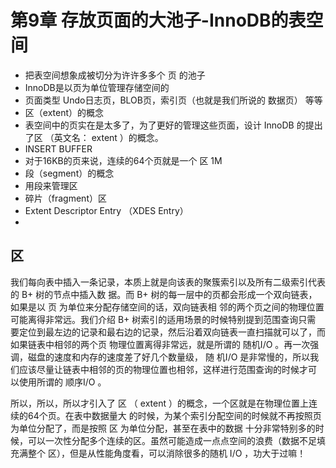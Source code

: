 # 第9章 存放页面的大池子-InnoDB的表空间

- 把表空间想象成被切分为许许多多个 页 的池子
- InnoDB是以页为单位管理存储空间的
-  页面类型 Undo日志页，BLOB页，索引页（也就是我们所说的 数据页） 等等
- 区（extent）的概念
- 表空间中的页实在是太多了，为了更好的管理这些页面，设计 InnoDB 的提出了区 （英文名： extent ）的概念。
-  INSERT BUFFER
- 对于16KB的页来说，连续的64个页就是一个 区 1M
- 段（segment）的概念
- 用段来管理区
- 碎片（fragment）区
- Extent Descriptor Entry （XDES Entry）
- 

## 区

我们每向表中插入一条记录，本质上就是向该表的聚簇索引以及所有二级索引代表的 B+ 树的节点中插入数
据。而 B+ 树的每一层中的页都会形成一个双向链表，如果是以 页 为单位来分配存储空间的话，双向链表相
邻的两个页之间的物理位置可能离得非常远。我们介绍 B+ 树索引的适用场景的时候特别提到范围查询只需
要定位到最左边的记录和最右边的记录，然后沿着双向链表一直扫描就可以了，而如果链表中相邻的两个页
物理位置离得非常远，就是所谓的 随机I/O 。再一次强调，磁盘的速度和内存的速度差了好几个数量级， 随
机I/O 是非常慢的，所以我们应该尽量让链表中相邻的页的物理位置也相邻，这样进行范围查询的时候才可
以使用所谓的 顺序I/O 。

所以，所以，所以才引入了 区 （ extent ）的概念，一个区就是在物理位置上连续的64个页。在表中数据量大
的时候，为某个索引分配空间的时候就不再按照页为单位分配了，而是按照 区 为单位分配，甚至在表中的数据
十分非常特别多的时候，可以一次性分配多个连续的区。虽然可能造成一点点空间的浪费（数据不足填充满整个
区），但是从性能角度看，可以消除很多的随机 I/O ，功大于过嘛！